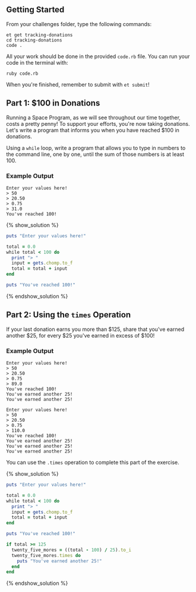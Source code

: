 ## Getting Started
From your challenges folder, type the following commands:

```no-highlight
et get tracking-donations  
cd tracking-donations  
code . 
```  

All your work should be done in the provided `code.rb` file. You can run your code in the terminal with:

```no-highlight
ruby code.rb
```   
When you're finished, remember to submit with `et submit`!

## Part 1: $100 in Donations

Running a Space Program, as we will see throughout our time together, costs a pretty penny! To support your efforts, you're now taking donations. Let's write a program that informs you when you have reached $100 in donations.

Using a `while` loop, write a program that allows you to type in numbers to the command line, one by one, until the sum of those numbers is at least 100.

### Example Output

```no-highlight
Enter your values here!
> 50
> 20.50
> 0.75
> 31.0
You've reached 100!
```

{% show_solution %}
```ruby
puts "Enter your values here!"

total = 0.0
while total < 100 do
  print "> "
  input = gets.chomp.to_f
  total = total + input
end

puts "You've reached 100!"
```
{% endshow_solution %}

## Part 2: Using the `times` Operation

If your last donation earns you more than $125, share that you've earned another $25, for every $25 you've earned in excess of $100!

### Example Output

```no-highlight
Enter your values here!
> 50
> 20.50
> 0.75
> 89.0
You've reached 100!
You've earned another 25!
You've earned another 25!
```

```no-highlight
Enter your values here!
> 50
> 20.50
> 0.75
> 110.0
You've reached 100!
You've earned another 25!
You've earned another 25!
You've earned another 25!
```

You can use the `.times` operation to complete this part of the exercise.

{% show_solution %}
```ruby
puts "Enter your values here!"

total = 0.0
while total < 100 do
  print "> "
  input = gets.chomp.to_f
  total = total + input
end

puts "You've reached 100!"

if total >= 125
  twenty_five_mores = ((total - 100) / 25).to_i
  twenty_five_mores.times do
    puts "You've earned another 25!"
  end
end
```
{% endshow_solution %}

